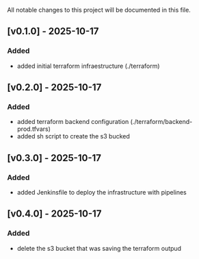 All notable changes to this project will be documented in this file.

## [v0.1.0] - 2025-10-17
### Added
- added initial terraform infraestructure (./terraform)

## [v0.2.0] - 2025-10-17
### Added
- added terraform backend configuration (./terraform/backend-prod.tfvars)
- added sh script to create the s3 bucked

## [v0.3.0] - 2025-10-17
### Added
- added Jenkinsfile to deploy the infrastructure with pipelines 

## [v0.4.0] - 2025-10-17
### Added
- delete the s3 bucket that was saving the terraform outpud